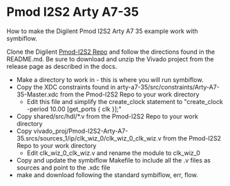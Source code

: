 # Pmod I2S2 Arty A7-35

How to make the Digilent Pmod I2S2 Arty A7 35 example work with symbiflow.

Clone the Digilent [Pmod-I2S2 Repo](https://github.com/Digilent/Pmod-I2S2) and follow the directions found in the README.md.
Be sure to download and unzip the Vivado project from the release page as described in the docs.

- Make a directory to work in - this is where you will run symbiflow.
- Copy the XDC constraints found in arty-a7-35/src/constraints/Arty-A7-35-Master.xdc from the Pmod-I2S2 Repo to your work directory
    - Edit this file and simplify the create\_clock statement to "create_clock -period 10.00 [get_ports { clk }];"
- Copy shared/src/hdl/\*.v from the Pmod-I2S2 Repo to your work directory
- Copy vivado\_proj/Pmod-I2S2-Arty-A7-35.srcs/sources\_1/ip/clk\_wiz\_0/clk\_wiz\_0\_clk\_wiz.v from the Pmod-I2S2 Repo to your work directory
    - Edit clk\_wiz\_0\_clk\_wiz.v and rename the module to clk\_wiz\_0
- Copy and update the symbiflow Makefile to include all the .v files as sources and point to the .xdc file
- make and download following the standard symbiflow, err, flow.
